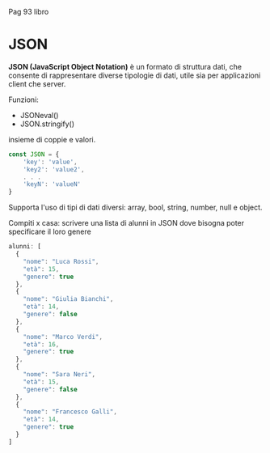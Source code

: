 Pag 93 libro

# JSON

**JSON (JavaScript Object Notation)** è un formato di struttura dati, che consente di rappresentare diverse tipologie di dati, utile sia per applicazioni client che server.

Funzioni:
- JSONeval()
- JSON.stringify()

insieme di coppie e valori.
```javascript
const JSON = {
    'key': 'value',
    'key2': 'value2',
    . . .
    'keyN': 'valueN'
}
```

Supporta l'uso di tipi di dati diversi: array, bool, string, number, null e object.



Compiti x casa: scrivere una lista di alunni in JSON dove bisogna poter specificare il loro genere

```js
alunni: [
  {
    "nome": "Luca Rossi",
    "età": 15,
    "genere": true
  },
  {
    "nome": "Giulia Bianchi",
    "età": 14,
    "genere": false
  },
  {
    "nome": "Marco Verdi",
    "età": 16,
    "genere": true
  },
  {
    "nome": "Sara Neri",
    "età": 15,
    "genere": false
  },
  {
    "nome": "Francesco Galli",
    "età": 14,
    "genere": true
  }
]
```